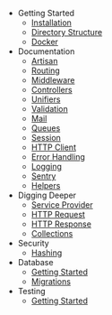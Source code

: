 - Getting Started
    - [Installation](getting-started/installation.md)
    - [Directory Structure](getting-started/directory-structure.md)
    - [Docker](getting-started/docker)
- Documentation
    - [Artisan](documentation/artisan)
    - [Routing](documentation/routing)
    - [Middleware](documentation/middleware)
    - [Controllers](documentation/controllers)
    - [Unifiers](documentation/unifiers)
    - [Validation](documentation/validation)
    - [Mail](documentation/mail)
    - [Queues](documentation/queues)
    - [Session](documentation/session)
    - [HTTP Client](documenation/http-client)
    - [Error Handling](documentation/error-handling)
    - [Logging](documentation/logging)
    - [Sentry](documentation/sentry)
    - [Helpers](documentation/helpers)
- Digging Deeper
    - [Service Provider](digging-deeper/service-provider)
    - [HTTP Request](digging-deeper/http-request)
    - [HTTP Response](digging-deeper/http-response)
    - [Collections](digging-deeper/collections)
- Security
    - [Hashing](security/hashing)
- Database
    - [Getting Started](database/getting-started)
    - [Migrations](database/migrations)
- Testing
    - [Getting Started](testing/getting-started)

